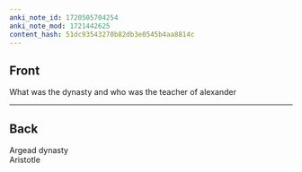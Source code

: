 ```yaml
---
anki_note_id: 1720505704254
anki_note_mod: 1721442625
content_hash: 51dc93543270b82db3e0545b4aa8814c
---
```


## Front

What was the dynasty and who was the teacher of alexander

<hr/>

## Back

Argead dynasty  
Aristotle
